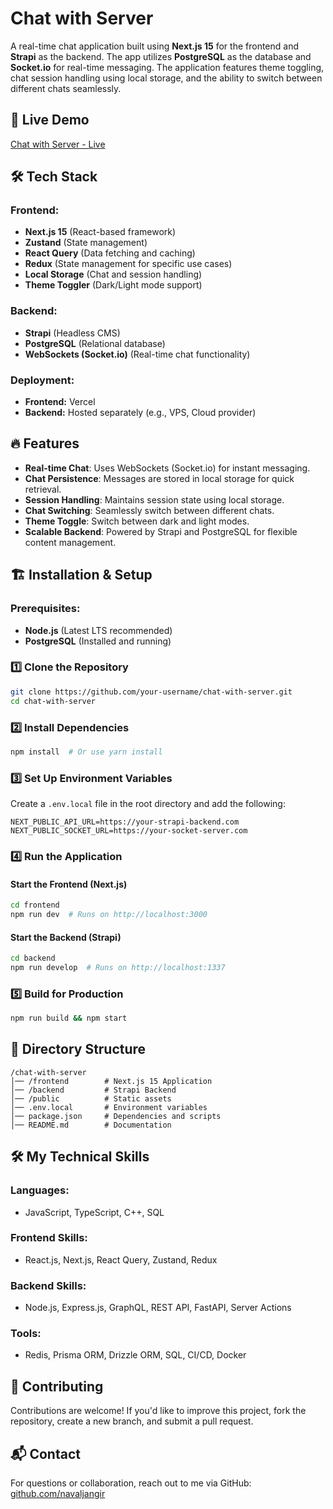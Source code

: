 # Chat with Server

A real-time chat application built using **Next.js 15** for the frontend and **Strapi** as the backend. The app utilizes **PostgreSQL** as the database and **Socket.io** for real-time messaging. The application features theme toggling, chat session handling using local storage, and the ability to switch between different chats seamlessly.

## 🚀 Live Demo

[Chat with Server - Live](https://chat-with-server.vercel.app/)

## 🛠 Tech Stack

### Frontend:
- **Next.js 15** (React-based framework)
- **Zustand** (State management)
- **React Query** (Data fetching and caching)
- **Redux** (State management for specific use cases)
- **Local Storage** (Chat and session handling)
- **Theme Toggler** (Dark/Light mode support)

### Backend:
- **Strapi** (Headless CMS)
- **PostgreSQL** (Relational database)
- **WebSockets (Socket.io)** (Real-time chat functionality)

### Deployment:
- **Frontend:** Vercel
- **Backend:** Hosted separately (e.g., VPS, Cloud provider)

## 🔥 Features
- **Real-time Chat**: Uses WebSockets (Socket.io) for instant messaging.
- **Chat Persistence**: Messages are stored in local storage for quick retrieval.
- **Session Handling**: Maintains session state using local storage.
- **Chat Switching**: Seamlessly switch between different chats.
- **Theme Toggle**: Switch between dark and light modes.
- **Scalable Backend**: Powered by Strapi and PostgreSQL for flexible content management.

## 🏗 Installation & Setup

### Prerequisites:
- **Node.js** (Latest LTS recommended)
- **PostgreSQL** (Installed and running)

### 1️⃣ Clone the Repository
```sh
git clone https://github.com/your-username/chat-with-server.git
cd chat-with-server
```

### 2️⃣ Install Dependencies
```sh
npm install  # Or use yarn install
```

### 3️⃣ Set Up Environment Variables
Create a `.env.local` file in the root directory and add the following:
```env
NEXT_PUBLIC_API_URL=https://your-strapi-backend.com
NEXT_PUBLIC_SOCKET_URL=https://your-socket-server.com
```

### 4️⃣ Run the Application
#### Start the Frontend (Next.js)
```sh
cd frontend
npm run dev  # Runs on http://localhost:3000
```

#### Start the Backend (Strapi)
```sh
cd backend
npm run develop  # Runs on http://localhost:1337
```

### 5️⃣ Build for Production
```sh
npm run build && npm start
```

## 📌 Directory Structure
```
/chat-with-server
│── /frontend        # Next.js 15 Application
│── /backend         # Strapi Backend
│── /public          # Static assets
│── .env.local       # Environment variables
│── package.json     # Dependencies and scripts
│── README.md        # Documentation
```

## 🛠 My Technical Skills
### Languages:
- JavaScript, TypeScript, C++, SQL

### Frontend Skills:
- React.js, Next.js, React Query, Zustand, Redux

### Backend Skills:
- Node.js, Express.js, GraphQL, REST API, FastAPI, Server Actions

### Tools:
- Redis, Prisma ORM, Drizzle ORM, SQL, CI/CD, Docker

## 🤝 Contributing
Contributions are welcome! If you'd like to improve this project, fork the repository, create a new branch, and submit a pull request.

## 📬 Contact
For questions or collaboration, reach out to me via GitHub: [github.com/navaljangir](https://github.com/navaljangir)

